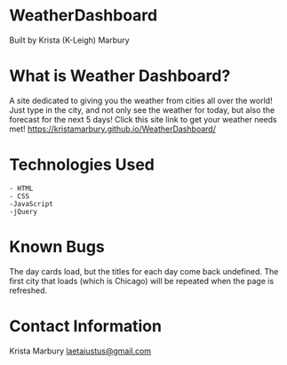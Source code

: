# WeatherDashboard
Built by Krista (K-Leigh) Marbury

# What is Weather Dashboard?
A site dedicated to giving you the weather from cities all over the world! Just type in the city, and not only see the weather for today, but also the forecast for the next 5 days! Click this site link to get your weather needs met! https://kristamarbury.github.io/WeatherDashboard/ 

# Technologies Used

    - HTML
    - CSS
    -JavaScript
    -jQuery
        
# Known Bugs
The day cards load, but the titles for each day come back undefined. The first city that loads (which is Chicago) will be repeated when the page is refreshed. 



# Contact Information

Krista Marbury laetaiustus@gmail.com

